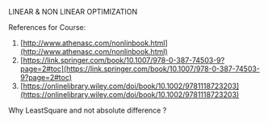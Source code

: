 LINEAR & NON LINEAR OPTIMIZATION

References for Course:

1. [http://www.athenasc.com/nonlinbook.html](http://www.athenasc.com/nonlinbook.html)
2. [https://link.springer.com/book/10.1007/978-0-387-74503-9?page=2#toc](https://link.springer.com/book/10.1007/978-0-387-74503-9?page=2#toc)
3. [https://onlinelibrary.wiley.com/doi/book/10.1002/9781118723203](https://onlinelibrary.wiley.com/doi/book/10.1002/9781118723203)

Why LeastSquare and not absolute difference ?
